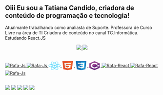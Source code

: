 ## Oiii Eu sou a Tatiana Candido, criadora de conteúdo de programação e tecnologia!
Atualmante trabalhando como analiasta de Suporte.
Professora de Curso Livre na área de TI
Criadora de conteúdo no canal TC.Informática.
Estudando React.JS

<div align="center">
  <a href="https://github.com/TatianaCandido">
  <img height="180em" src="https://github-readme-stats.vercel.app/api?username=TatianaCandido&show_icons=true&theme=synthwave&include_all_commits=true&count_private=true"/>
  <img height="180em" src="https://github-readme-stats.vercel.app/api/top-langs/?username=TatianaCandido&layout=compact&langs_count=7&theme=synthwave"/>
</div>
<div style="display: inline_block"><br>
  <div style="display: inline_block"><br>
   <img align="center" alt="Rafa-Js" height="30" width="40" src="https://cdn.jsdelivr.net/gh/devicons/devicon/icons/windows8/windows8-original.svg" />
   <img align="center" alt="Rafa-Js" height="30" width="40" src="https://cdn.jsdelivr.net/gh/devicons/devicon/icons/javascript/javascript-original.svg" />
   <img align="center" alt="Rafa-React" height="30" width="40" src="https://raw.githubusercontent.com/devicons/devicon/master/icons/react/react-original.svg">
   <img align="center" alt="Rafa-HTML" height="30" width="40" src="https://raw.githubusercontent.com/devicons/devicon/master/icons/html5/html5-original.svg">
   <img align="center" alt="Rafa-CSS" height="30" width="40" src="https://raw.githubusercontent.com/devicons/devicon/master/icons/css3/css3-original.svg">
   <img align="center" alt="Rafa-Csharp" height="30" width="40" src="https://raw.githubusercontent.com/devicons/devicon/master/icons/csharp/csharp-original.svg">
   <img align="center" alt="Rafa-React" height="30" width="40"src="https://cdn.jsdelivr.net/gh/devicons/devicon/icons/microsoftsqlserver/microsoftsqlserver-plain.svg" />
   <img align="center" alt="Rafa-React" height="30" width="40"src="https://cdn.jsdelivr.net/gh/devicons/devicon/icons/dot-net/dot-net-original.svg" />
   <img align="center" alt="Rafa-Js" height="30" width="40"src="https://cdn.jsdelivr.net/gh/devicons/devicon/icons/git/git-original.svg" />
  </div>
  
  ##
  
  <div> 
  <a href="https://www.youtube.com/c/TattyLinda" target="_blank"><img src="https://img.shields.io/badge/YouTube-FF0000?style=for-the-badge&logo=youtube&logoColor=white" target="_blank"></a>
  <a href="https://www.instagram.com/tattycandy/" target="_blank"><img src="https://img.shields.io/badge/-Instagram-%23E4405F?style=for-the-badge&logo=instagram&logoColor=white" target="_blank"></a>
 <a href="https://discord.gg/TattyCandy#2480" target="_blank"><img src="https://img.shields.io/badge/Discord-7289DA?style=for-the-badge&logo=discord&logoColor=white" target="_blank"></a>
     <a href = "mailto:tattidejesus@hotmail.com"><img src="https://img.shields.io/badge/Microsoft_Outlook-0078D4?style=for-the-badge&logo=microsoft-outlook&logoColor=white" target="_blank"></a>
  <a href="https://www.linkedin.com/in/tatiana-candido77/" target="_blank"><img src="https://img.shields.io/badge/-LinkedIn-%230077B5?style=for-the-badge&logo=linkedin&logoColor=white" target="_blank"></a> 
  
</div>



